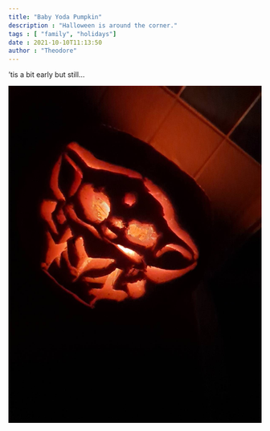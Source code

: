 ```yaml
---
title: "Baby Yoda Pumpkin" 
description : "Halloween is around the corner." 
tags : [ "family", "holidays"]
date : 2021-10-10T11:13:50
author : "Theodore" 
---
```


’tis a bit early but still…

![Baby Yoda](/img/blog-posts/baby-yoda.jpeg)